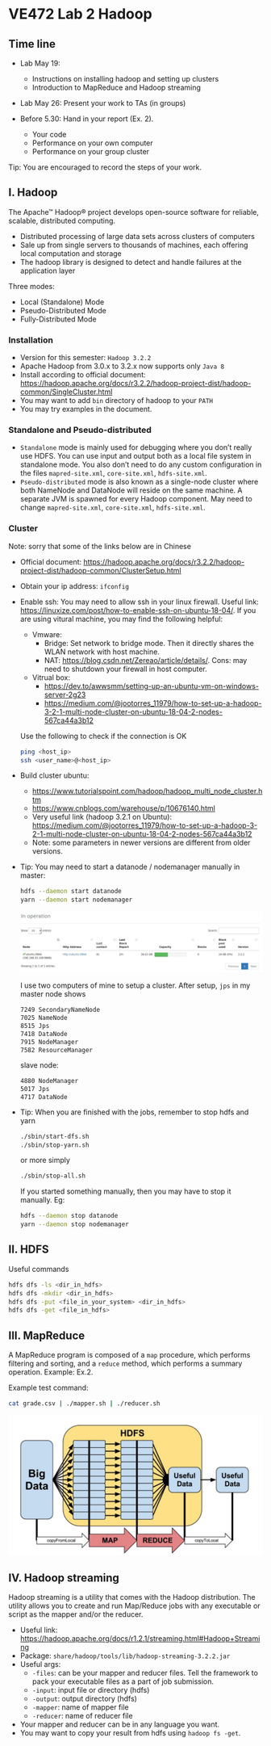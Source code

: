 # VE472 Lab 2 Hadoop

## Time line
- Lab May 19: 
  - Instructions on installing hadoop and setting up clusters
  - Introduction to MapReduce and Hadoop streaming

- Lab May 26: Present your work to TAs (in groups)

- Before 5.30: Hand in your report (Ex. 2).
  - Your code
  - Performance on your own computer
  - Performance on your group cluster

Tip: You are encouraged to record the steps of your work. 


## I. Hadoop
The Apache™ Hadoop® project develops open-source software for reliable, scalable, distributed computing.

- Distributed processing of large data sets across clusters of computers
- Sale up from single servers to thousands of machines, each offering local computation and storage
- The hadoop library is designed to detect and handle failures at the application layer

Three modes:
- Local (Standalone) Mode
- Pseudo-Distributed Mode
- Fully-Distributed Mode

### Installation
- Version for this semester: `Hadoop 3.2.2`
- Apache Hadoop from 3.0.x to 3.2.x now supports only `Java 8`
- Install according to official document: https://hadoop.apache.org/docs/r3.2.2/hadoop-project-dist/hadoop-common/SingleCluster.html
- You may want to add `bin` directory of hadoop to your `PATH`
- You may try examples in the document.


### Standalone and Pseudo-distributed
- `Standalone` mode is mainly used for debugging where you don’t really use HDFS. You can use input and output both as a local file system in standalone mode. You also don’t need to do any custom configuration in the files `mapred-site.xml`, `core-site.xml`, `hdfs-site.xml`.
- `Pseudo-distributed` mode is also known as a single-node cluster where both NameNode and DataNode will reside on the same machine. A separate JVM is spawned for every Hadoop component. May need to change `mapred-site.xml`, `core-site.xml`, `hdfs-site.xml`.


### Cluster
Note: sorry that some of the links below are in Chinese 
- Official document: https://hadoop.apache.org/docs/r3.2.2/hadoop-project-dist/hadoop-common/ClusterSetup.html
-  Obtain your ip address: `ifconfig`
-  Enable ssh: You may need to allow ssh in your linux firewall. Useful link: https://linuxize.com/post/how-to-enable-ssh-on-ubuntu-18-04/. If you are using vitural machine, you may find the following helpful:
   - Vmware: 
      - Bridge: Set network to bridge mode. Then it directly shares the WLAN network with host machine.
      - NAT: https://blog.csdn.net/Zereao/article/details/. Cons: may need to shutdown your firewall in host computer.
    - Vitrual box: 
      - https://dev.to/awwsmm/setting-up-an-ubuntu-vm-on-windows-server-2g23
      - https://medium.com/@jootorres_11979/how-to-set-up-a-hadoop-3-2-1-multi-node-cluster-on-ubuntu-18-04-2-nodes-567ca44a3b12
  
    Use the following to check if the connection is OK
    ```sh
    ping <host_ip>
    ssh <user_name>@<host_ip>
    ```
- Build cluster ubuntu:
  - https://www.tutorialspoint.com/hadoop/hadoop_multi_node_cluster.htm 
  - https://www.cnblogs.com/warehouse/p/10676140.html
  - Very useful link (hadoop 3.2.1 on Ubuntu): https://medium.com/@jootorres_11979/how-to-set-up-a-hadoop-3-2-1-multi-node-cluster-on-ubuntu-18-04-2-nodes-567ca44a3b12
  - Note: some parameters in newer versions are different from older versions.
- Tip: You may need to start a datanode / nodemanager manually in master:
  ```sh
  hdfs --daemon start datanode
  yarn --daemon start nodemanager
  ```
  ![](https://raw.githubusercontent.com/xiejinglei/links/master/datanode.JPG)

  I use two computers of mine to setup a cluster. After setup, `jps` in my master node shows
  ```
  7249 SecondaryNameNode
  7025 NameNode
  8515 Jps
  7418 DataNode
  7915 NodeManager
  7582 ResourceManager
  ```
  slave node:
  ```
  4880 NodeManager
  5017 Jps
  4717 DataNode
  ```
- Tip: When you are finished with the jobs, remember to stop hdfs and yarn
  ```sh
  ./sbin/start-dfs.sh
  ./sbin/stop-yarn.sh
  ```
  or more simply
  ```sh
  ./sbin/stop-all.sh
  ```
  If you started something manually, then you may have to stop it manually. Eg:
  ```sh
  hdfs --daemon stop datanode
  yarn --daemon stop nodemanager
  ```

## II. HDFS
Useful commands
```bash 
hdfs dfs -ls <dir_in_hdfs>
hdfs dfs -mkdir <dir_in_hdfs>
hdfs dfs -put <file_in_your_system> <dir_in_hdfs>
hdfs dfs -get <file_in_hdfs>
```

## III. MapReduce
A MapReduce program is composed of a `map` procedure, which performs filtering and sorting, and a `reduce` method, which performs a summary operation. Example: Ex.2.

Example test command:
```sh
cat grade.csv | ./mapper.sh | ./reducer.sh
```

![avatar](https://raw.githubusercontent.com/xiejinglei/links/master/mr.JPG)

## IV. Hadoop streaming
Hadoop streaming is a utility that comes with the Hadoop distribution. The utility allows you to create and run Map/Reduce jobs with any executable or script as the mapper and/or the reducer.

- Useful link: https://hadoop.apache.org/docs/r1.2.1/streaming.html#Hadoop+Streaming
- Package: `share/hadoop/tools/lib/hadoop-streaming-3.2.2.jar`
- Useful args:
  - `-files`: can be your mapper and reducer files. Tell the framework to pack your executable files as a part of job submission.
  - `-input`: input file or directory (hdfs)
  - `-output`: output directory (hdfs)
  - `-mapper`: name of mapper file
  - `-reducer`: name of reducer file
- Your mapper and reducer can be in any language you want.
- You may want to copy your result from hdfs using `hadoop fs -get`.

